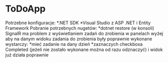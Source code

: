 # ToDoApp
Potrzebne konfiguracje:
*.NET SDK
*Visual Studio z ASP .NET i Entity Framework
Pobranie potrzebnych nugetów:
*dotnet restore (w konsoli)
SignalR ma problem z wyświetlaniem zadań do zrobienia w panelach wyżej aby na danym widoku zadania do zrobienia były poprawnie wykonane wystarczy:
*mieć zadanie na dany dzień
*zaznaczych checkboxa Completed (jeżeli nie zostało wykonane można od razu odznaczyć) i widok już działa poprawnie
